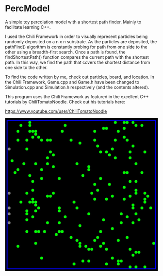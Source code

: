 # PercModel

A simple toy percolation model with a shortest path finder. Mainly to facilitate learning C++.

I used the Chili Framework in order to visually represent particles being randomly deposited on a n x n substrate. As the particles are deposited, the pathFind() algorithm is constantly probing for path from one side to the other using a breadth-first search. Once a path is found, the findShortestPath() function compares the current path with the shortest path. In this way, we find the path that covers the shortest distance from one side to the other.

To find the code written by me, check out particles, board, and location. In the Chili Framework, Game.cpp and Game.h have been changed to Simulation.cpp and Simulation.h respectively (and the contents altered).

This program uses the Chili Framework as featured in the excellent C++ tutorials by ChiliTomatoNoodle. Check out his tutorials here:

https://www.youtube.com/user/ChiliTomatoNoodle

![perc1](https://github.com/rkdan/PercModel/blob/main/Images/perc1.jpg)
